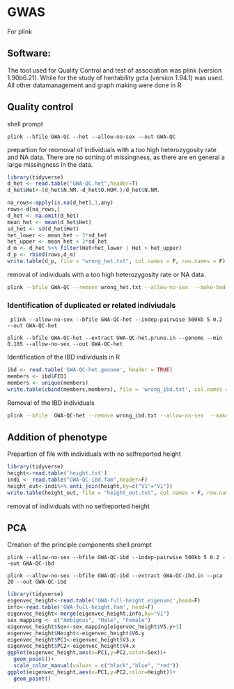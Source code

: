 # GWAS

For 
plink 
## Software:
The tool used for Quality Control and test of association was plink (version 1.90b6.21). While for the study of heritability gcta (version 1.94.1) was used.
All other datamanagement and graph making were done in R

## Quality control

shell prompt
```
plink --bfile GWA-QC --het --allow-no-sex --out GWA-QC 
```

prepartion for reomoval of individuals with a too high heterozygosity rate and NA data.
There are no sorting of missingness, as there are en general a large missingness in the data.
```R
library(tidyverse)
d_het <- read.table("GWA-QC.het",header=T)
d_het$Het<-(d_het$N.NM.-d_het$O.HOM.)/d_het$N.NM.

na_rows<-apply(is.na(d_het),1,any)
rows<-d[na_rows,]
d_het <- na.omit(d_het)
mean_het <- mean(d_het$Het)
sd_het <- sd(d_het$Het)
het_lower <- mean_het - 3*sd_het
het_upper <- mean_het + 3*sd_het
d_m <- d_het %>% filter(Het<het_lower | Het > het_upper)
d_p <- rbind(rows,d_m)
write.table(d_p, file = "wrong_het.txt", col.names = F, row.names = F)
```
removal of individuals with a too high heterozygosity rate or NA data.

```bash
plink --bfile GWA-QC --remove wrong_het.txt --allow-no-sex  --make-bed --out GWA-QC-het
```

### Identification of duplicated or related indiviudals

```
 plink --allow-no-sex --bfile GWA-QC-het --indep-pairwise 500kb 5 0.2 --out GWA-QC-het

plink --bfile GWA-QC-het --extract GWA-QC-het.prune.in --genome --min 0.185 --allow-no-sex --out GWA-QC-het
```
Identification of the IBD individuals in R
```R
ibd <- read.table('GWA-QC-het.genome', header = TRUE)
members <- ibd$FID1
members <- unique(members)
write.table(cbind(members,members), file = 'wrong_ibd.txt', col.names = F, row.names = F)
```
Removal of the IBD individuals
```bash
plink --bfile  GWA-QC-het --remove wrong_ibd.txt --allow-no-sex  --make-bed --out GWA-QC-ibd
```
## Addition of phenotype
Prepartion of file with individuals with no selfreported height
```R
library(tidyverse)
height<-read.table('height.txt')
indi <- read.table("GWA-QC-ibd.fam",header=F)
height_out<-indi%>% anti_join(height,by=c("V1"="V1"))
write.table(height_out, file = "height_out.txt", col.names = F, row.names = F)
```
removal of individuals with no selfreported height


## PCA
Creation of the principle components
shell prompt
```
plink --allow-no-sex --bfile GWA-QC-ibd --indep-pairwise 500kb 5 0.2 --out GWA-QC-ibd

plink --allow-no-sex --bfile GWA-QC-ibd --extract GWA-QC-ibd.in --pca 20 --out GWA-QC-ibd
```
```R
library(tidyverse)
eigenvec_height<-read.table('GWA-full-height.eigenvec',head=F)
info<-read.table('GWA-full-height.fam', head=F)
eigenvec_height<-merge(eigenvec_height,info,by="V1")
sex_mapping <- c("Ambigous", "Male", "Female")
eigenvec_height$Sex<-sex_mapping[eigenvec_height$V5.y+1]
eigenvec_height$Height<-eigenvec_height$V6.y
eigenvec_height$PC1<-eigenvec_height$V3.x
eigenvec_height$PC2<-eigenvec_height$V4.x
ggplot(eigenvec_height,aes(x=PC1,y=PC2,color=Sex))+
  geom_point()+
  scale_color_manual(values = c("black","blue", "red"))
ggplot(eigenvec_height,aes(x=PC1,y=PC2,color=Height))+
  geom_point()
```



